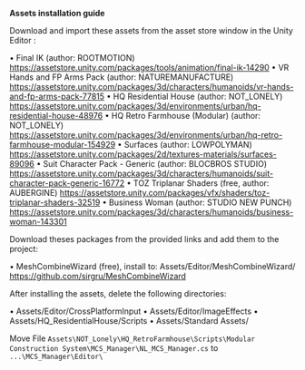 **Assets installation guide** 

Download and import these assets from the asset store window in the Unity Editor : 

•	Final IK (author: ROOTMOTION)
	https://assetstore.unity.com/packages/tools/animation/final-ik-14290
•	VR Hands and FP Arms Pack	(author: NATUREMANUFACTURE)
	https://assetstore.unity.com/packages/3d/characters/humanoids/vr-hands-and-fp-arms-pack-77815
•	HQ Residential House 	(author: NOT_LONELY)
	https://assetstore.unity.com/packages/3d/environments/urban/hq-residential-house-48976
•	HQ Retro Farmhouse (Modular)	(author: NOT_LONELY)
	https://assetstore.unity.com/packages/3d/environments/urban/hq-retro-farmhouse-modular-154929
•	Surfaces	(author: LOWPOLYMAN)
	https://assetstore.unity.com/packages/2d/textures-materials/surfaces-89096
•	Suit Character Pack - Generic	(author: BLOCBROS STUDIO)
	https://assetstore.unity.com/packages/3d/characters/humanoids/suit-character-pack-generic-16772
•	TOZ Triplanar Shaders (free, author: AUBERGINE)
	https://assetstore.unity.com/packages/vfx/shaders/toz-triplanar-shaders-32519 
•	Business Woman (author: STUDIO NEW PUNCH)
	https://assetstore.unity.com/packages/3d/characters/humanoids/business-woman-143301
	
Download theses packages from the provided links and add them to the project:
	
•	MeshCombineWizard (free), install to: Assets/Editor/MeshCombineWizard/
	https://github.com/sirgru/MeshCombineWizard

After installing the assets, delete the following directories:

•	Assets/Editor/CrossPlatformInput
•	Assets/Editor/ImageEffects
•	Assets/HQ_ResidentialHouse/Scripts
•	Assets/Standard Assets/

Move File `Assets\NOT_Lonely\HQ_RetroFarmhouse\Scripts\Modular Construction System\MCS_Manager\NL_MCS_Manager.cs` to `...\MCS_Manager\Editor\`